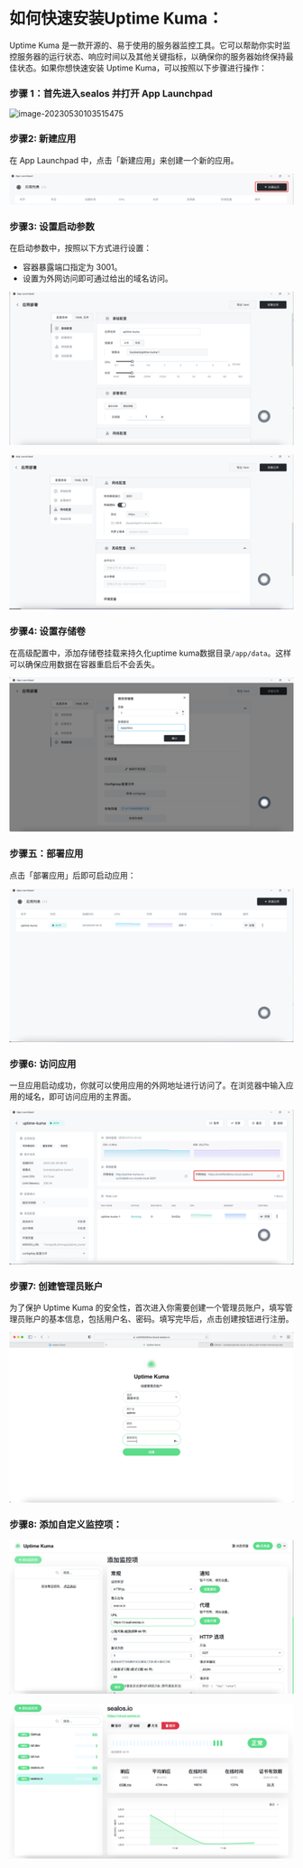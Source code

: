 # 如何快速安装Uptime Kuma：

Uptime Kuma 是一款开源的、易于使用的服务器监控工具。它可以帮助你实时监控服务器的运行状态、响应时间以及其他关键指标，以确保你的服务器始终保持最佳状态。如果你想快速安装 Uptime Kuma，可以按照以下步骤进行操作：


### 步骤 1：首先进入sealos 并打开 App Launchpad

![image-20230530103515475](./images/img-1.png)



### 步骤2: 新建应用

在 App Launchpad 中，点击「新建应用」来创建一个新的应用。



![image-20230530103515475](./images/img-2.png)


### 步骤3: 设置启动参数

在启动参数中，按照以下方式进行设置：

- 容器暴露端口指定为 3001。
- 设置为外网访问即可通过给出的域名访问。



![image-20230530103515475](./images/img-3.png)


![image-20230530103515475](./images/img-4.png)


### 步骤4: 设置存储卷

在高级配置中，添加存储卷挂载来持久化uptime kuma数据目录`/app/data`。这样可以确保应用数据在容器重启后不会丢失。

![image-20230530103515475](./images/img-5.png)


### 步骤五：部署应用

点击「部署应用」后即可启动应用：

![image-20230530103515475](./images/img-6.png)


### 步骤6: 访问应用

一旦应用启动成功，你就可以使用应用的外网地址进行访问了。在浏览器中输入应用的域名，即可访问应用的主界面。

![image-20230530103515475](./images/img-7.png)


### 步骤7: 创建管理员账户

为了保护 Uptime Kuma 的安全性，首次进入你需要创建一个管理员账户，填写管理员账户的基本信息，包括用户名、密码。填写完毕后，点击创建按钮进行注册。

![image-20230530103515475](./images/img-8.png)


### 步骤8: 添加自定义监控项：

![image-20230530103515475](./images/img-9.png)

![image-20230530103515475](./images/img-10.png)